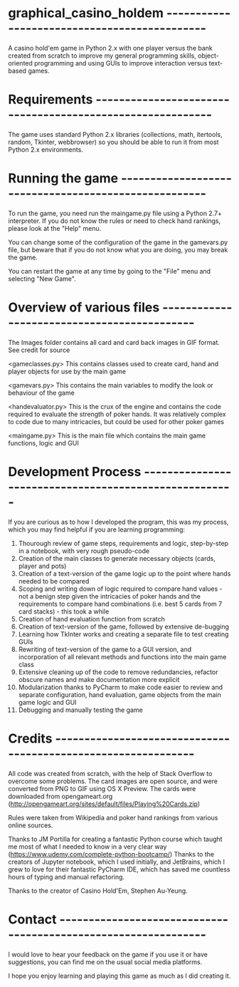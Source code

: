 # graphical_casino_holdem ---------------------------------------------
A casino hold'em game in Python 2.x with one player versus the bank created from scratch to improve my general programming skills,
object-oriented programming and using GUIs to improve interaction versus text-based games.

# Requirements ----------------------------------------------------------
The game uses standard Python 2.x libraries (collections, math, itertools, random, Tkinter, webbrowser) so you should be able to run
it from most Python 2.x environments.

# Running the game -----------------------------------------------------
To run the game, you need run the maingame.py file using a Python 2.7+ interpreter. If you do not know the rules or need to check hand
rankings, please look at the "Help" menu.

You can change some of the configuration of the game in the gamevars.py file, but beware that if you do not know what you are doing, 
you may break the game.

You can restart the game at any time by going to the "File" menu and selecting "New Game".

# Overview of various files --------------------------------------------
<Images/>
The Images folder contains all card and card back images in GIF format. See credit for source

<gameclasses.py>
This contains classes used to create card, hand and player objects for use by the main game

<gamevars.py>
This contains the main variables to modify the look or behaviour of the game

<handevaluator.py>
This is the crux of the engine and contains the code required to evaluate the strength of poker hands. It was relatively complex to
code due to many intricacies, but could be used for other poker games

<maingame.py>
This is the main file which contains the main game functions, logic and GUI

# Development Process ------------------------------------------------------
If you are curious as to how I developed the program, this was my process, which you may find helpful if you are learning
programming:
1) Thourough review of game steps, requirements and logic, step-by-step in a notebook, with very rough pseudo-code
2) Creation of the main classes to generate necessary objects (cards, player and pots)
3) Creation of a text-version of the game logic up to the point where hands needed to be compared
4) Scoping and writing down of logic required to compare hand values - not a benign step given the intricacies of poker hands
and the requirements to compare hand combinations (i.e. best 5 cards from 7 card stacks) - this took a while
5) Creation of hand evaluation function from scratch
6) Creation of text-version of the game, followed by extensive de-bugging
7) Learning how TkInter works and creating a separate file to test creating GUIs
8) Rewriting of text-version of the game to a GUI version, and incorporation of all relevant methods and functions into the main game class
9) Extensive cleaning up of the code to remove redundancies, refactor obscure names and make documentation more explicit
11) Modularization thanks to PyCharm to make code easier to review and separate configuration, hand evaluation, game objects from
the main game logic and GUI
12) Debugging and manually testing the game

# Credits --------------------------------------------------------------
All code was created from scratch, with the help of Stack Overflow to overcome some problems.
The card images are open source, and were converted from PNG to GIF using OS X Preview.
The cards were downloaded from opengameart.org (http://opengameart.org/sites/default/files/Playing%20Cards.zip)

Rules were taken from Wikipedia and poker hand rankings from various online sources.

Thanks to JM Portilla for creating a fantastic Python course which taught me most of what I needed to know in a very clear way 
(https://www.udemy.com/complete-python-bootcamp/)
Thanks to the creators of Jupyter notebook, which I used initially, and JetBrains, which I grew to love for their fantastic PyCharm
IDE, which has saved me countless hours of typing and manual refactoring.

Thanks to the creator of Casino Hold'Em, Stephen Au-Yeung.

# Contact ---------------------------------------------------------------
I would love to hear your feedback on the game if you use it or have suggestions, you can find me on the usual social media platforms.

I hope you enjoy learning and playing this game as much as I did creating it.




